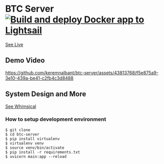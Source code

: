 # BTC Server [![Build and deploy Docker app to Lightsail](https://github.com/keremnalbant/btc-server/actions/workflows/prod.yml/badge.svg)](https://github.com/keremnalbant/btc-server/actions/workflows/prod.yml)

[See Live](https://app.globalfuturepoland.com)

## Demo Video
https://github.com/keremnalbant/btc-server/assets/43813768/f5e875a9-3e10-439a-be41-c2fb4c3d8488

## System Design and More
[See Whimsical](https://whimsical.com/btc-system-design-MqAKNkaZWDkYBkHSjAyPv1)

### How to setup development environment
    $ git clone
    $ cd btc-server
    $ pip install virtualenv
    $ virtualenv venv
    $ source venv/bin/activate
    $ pip install -r requirements.txt
    $ uvicorn main:app --reload
